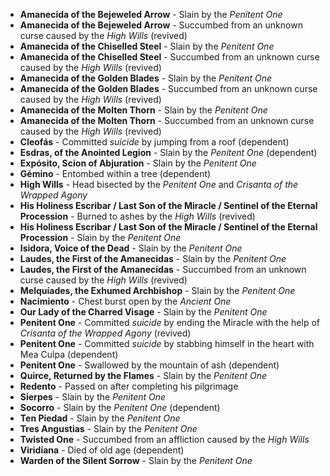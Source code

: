 - **Amanecida of the Bejeweled Arrow** - Slain by the _Penitent One_
- **Amanecida of the Bejeweled Arrow** - Succumbed from an unknown curse caused by the *High Wills* (revived)
- **Amanecida of the Chiselled Steel** - Slain by the _Penitent One_
- **Amanecida of the Chiselled Steel** - Succumbed from an unknown curse caused by the *High Wills* (revived)
- **Amanecida of the Golden Blades** - Slain by the _Penitent One_
- **Amanecida of the Golden Blades** - Succumbed from an unknown curse caused by the *High Wills* (revived)
- **Amanecida of the Molten Thorn** - Slain by the _Penitent One_
- **Amanecida of the Molten Thorn** - Succumbed from an unknown curse caused by the *High Wills* (revived)
- **Cleofás** - Committed _suicide_ by jumping from a roof (dependent)
- **Esdras, of the Anointed Legion** - Slain by the _Penitent One_ (dependent)
- **Expósito, Scion of Abjuration** - Slain by the _Penitent One_
- **Gémino** - Entombed within a tree (dependent)
- **High Wills** - Head bisected by the _Penitent One_ and _Crisanta of the Wrapped Agony_
- **His Holiness Escribar / Last Son of the Miracle / Sentinel of the Eternal Procession** - Burned to ashes by the _High Wills_ (revived)
- **His Holiness Escribar / Last Son of the Miracle / Sentinel of the Eternal Procession** - Slain by the _Penitent One_
- **Isidora, Voice of the Dead** - Slain by the _Penitent One_
- **Laudes, the First of the Amanecidas** - Slain by the _Penitent One_
- **Laudes, the First of the Amanecidas** - Succumbed from an unknown curse caused by the *High Wills* (revived)
- **Melquíades, the Exhumed Archbishop** - Slain by the _Penitent One_
- **Nacimiento** - Chest burst open by the _Ancient One_
- **Our Lady of the Charred Visage** - Slain by the _Penitent One_
- **Penitent One** - Committed _suicide_ by ending the Miracle with the help of _Crisanta of the Wrapped Agony_ (revived)
- **Penitent One** - Committed _suicide_ by stabbing himself in the heart with Mea Culpa (dependent)
- **Penitent One** - Swallowed by the mountain of ash (dependent)
- **Quirce, Returned by the Flames** - Slain by the _Penitent One_
- **Redento** - Passed on after completing his pilgrimage
- **Sierpes** - Slain by the _Penitent One_
- **Socorro** - Slain by the _Penitent One_ (dependent)
- **Ten Piedad** - Slain by the _Penitent One_
- **Tres Angustias** - Slain by the _Penitent One_
- **Twisted One** - Succumbed from an affliction caused by the *High Wills*
- **Viridiana** - Died of old age (dependent)
- **Warden of the Silent Sorrow** - Slain by the _Penitent One_